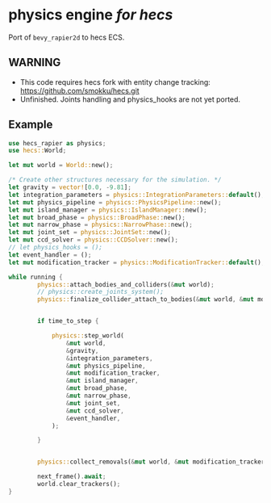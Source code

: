 # physics engine _for hecs_

Port of `bevy_rapier2d` to hecs ECS.

## WARNING

- This code requires hecs fork with entity change tracking: <https://github.com/smokku/hecs.git>
- Unfinished. Joints handling and physics_hooks are not yet ported.

## Example

```rust
use hecs_rapier as physics;
use hecs::World;

let mut world = World::new();

/* Create other structures necessary for the simulation. */
let gravity = vector![0.0, -9.81];
let integration_parameters = physics::IntegrationParameters::default();
let mut physics_pipeline = physics::PhysicsPipeline::new();
let mut island_manager = physics::IslandManager::new();
let mut broad_phase = physics::BroadPhase::new();
let mut narrow_phase = physics::NarrowPhase::new();
let mut joint_set = physics::JointSet::new();
let mut ccd_solver = physics::CCDSolver::new();
// let physics_hooks = ();
let event_handler = ();
let mut modification_tracker = physics::ModificationTracker::default();

while running {
        physics::attach_bodies_and_colliders(&mut world);
        // physics::create_joints_system();
        physics::finalize_collider_attach_to_bodies(&mut world, &mut modification_tracker);


        if time_to_step {

            physics::step_world(
                &mut world,
                &gravity,
                &integration_parameters,
                &mut physics_pipeline,
                &mut modification_tracker,
                &mut island_manager,
                &mut broad_phase,
                &mut narrow_phase,
                &mut joint_set,
                &mut ccd_solver,
                &event_handler,
            );

        }


        physics::collect_removals(&mut world, &mut modification_tracker);

        next_frame().await;
        world.clear_trackers();
}
```
